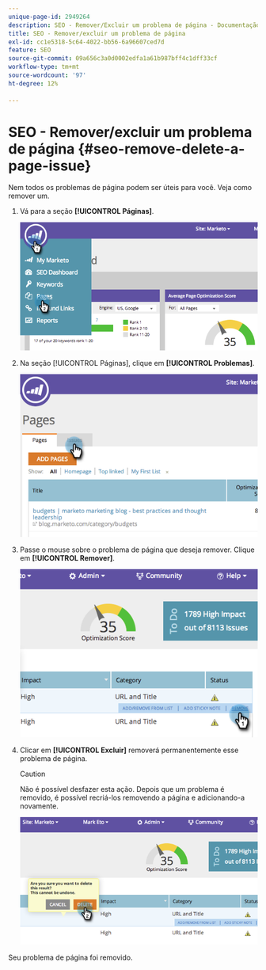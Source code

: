 ```yaml
---
unique-page-id: 2949264
description: SEO - Remover/Excluir um problema de página - Documentação do Marketo - Documentação do produto
title: SEO - Remover/excluir um problema de página
exl-id: cc1e5318-5c64-4022-bb56-6a96607ced7d
feature: SEO
source-git-commit: 09a656c3a0d0002edfa1a61b987bff4c1dff33cf
workflow-type: tm+mt
source-wordcount: '97'
ht-degree: 12%

---
```


# SEO - Remover/excluir um problema de página {#seo-remove-delete-a-page-issue}

Nem todos os problemas de página podem ser úteis para você. Veja como remover um.

1. Vá para a seção **[!UICONTROL Páginas]**.

   ![](assets/image2014-9-18-14-3a0-3a16.png)

1. Na seção [!UICONTROL Páginas], clique em **[!UICONTROL Problemas]**.

   ![](assets/image2014-9-18-14-3a0-3a30.png)

1. Passe o mouse sobre o problema de página que deseja remover. Clique em **[!UICONTROL Remover]**.

   ![](assets/image2014-9-18-14-3a0-3a38.png)

1. Clicar em **[!UICONTROL Excluir]** removerá permanentemente esse problema de página.

   >[!CAUTION]
   >
   >Não é possível desfazer esta ação. Depois que um problema é removido, é possível recriá-los removendo a página e adicionando-a novamente.

   ![](assets/image2014-9-18-14-3a1-3a28.png)

Seu problema de página foi removido.
